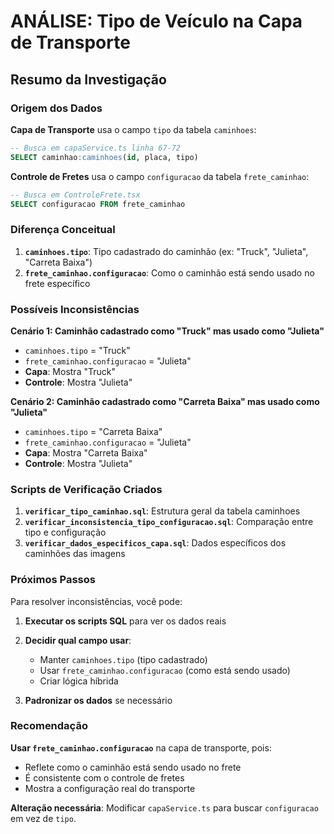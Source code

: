 # ANÁLISE: Tipo de Veículo na Capa de Transporte

## Resumo da Investigação

### Origem dos Dados

**Capa de Transporte** usa o campo `tipo` da tabela `caminhoes`:
```sql
-- Busca em capaService.ts linha 67-72
SELECT caminhao:caminhoes(id, placa, tipo)
```

**Controle de Fretes** usa o campo `configuracao` da tabela `frete_caminhao`:
```sql
-- Busca em ControleFrete.tsx
SELECT configuracao FROM frete_caminhao
```

### Diferença Conceitual

1. **`caminhoes.tipo`**: Tipo cadastrado do caminhão (ex: "Truck", "Julieta", "Carreta Baixa")
2. **`frete_caminhao.configuracao`**: Como o caminhão está sendo usado no frete específico

### Possíveis Inconsistências

**Cenário 1: Caminhão cadastrado como "Truck" mas usado como "Julieta"**
- `caminhoes.tipo` = "Truck"
- `frete_caminhao.configuracao` = "Julieta"
- **Capa**: Mostra "Truck"
- **Controle**: Mostra "Julieta"

**Cenário 2: Caminhão cadastrado como "Carreta Baixa" mas usado como "Julieta"**
- `caminhoes.tipo` = "Carreta Baixa"
- `frete_caminhao.configuracao` = "Julieta"
- **Capa**: Mostra "Carreta Baixa"
- **Controle**: Mostra "Julieta"

### Scripts de Verificação Criados

1. **`verificar_tipo_caminhao.sql`**: Estrutura geral da tabela caminhoes
2. **`verificar_inconsistencia_tipo_configuracao.sql`**: Comparação entre tipo e configuração
3. **`verificar_dados_especificos_capa.sql`**: Dados específicos dos caminhões das imagens

### Próximos Passos

Para resolver inconsistências, você pode:

1. **Executar os scripts SQL** para ver os dados reais
2. **Decidir qual campo usar**:
   - Manter `caminhoes.tipo` (tipo cadastrado)
   - Usar `frete_caminhao.configuracao` (como está sendo usado)
   - Criar lógica híbrida

3. **Padronizar os dados** se necessário

### Recomendação

**Usar `frete_caminhao.configuracao`** na capa de transporte, pois:
- Reflete como o caminhão está sendo usado no frete
- É consistente com o controle de fretes
- Mostra a configuração real do transporte

**Alteração necessária**: Modificar `capaService.ts` para buscar `configuracao` em vez de `tipo`. 